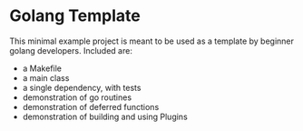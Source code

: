 # Golang Template

This minimal example project is meant to be used as a template by beginner golang developers. Included are:
* a Makefile
* a main class
* a single dependency, with tests
* demonstration of go routines
* demonstration of deferred functions
* demonstration of building and using Plugins
